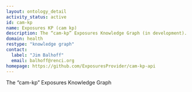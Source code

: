 ```yaml
---
layout: ontology_detail
activity_status: active
id: cam-kp
name: Exposures KP (cam kp)
description: The “cam-kp” Exposures Knowledge Graph (in development).
domain: health
restype: "knowledge graph"
contact:
  label: "Jim Balhoff"
  email: balhoff@renci.org
homepage: https://github.com/ExposuresProvider/cam-kp-api
---
```


The “cam-kp” Exposures Knowledge Graph
